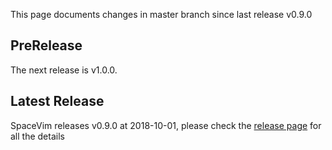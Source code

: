 This page documents changes in master branch since last release v0.9.0

## PreRelease

The next release is v1.0.0.


## Latest Release

SpaceVim releases v0.9.0 at 2018-10-01, please check the
[release page](https://spacevim.org/SpaceVim-release-v0.9.0/) for all the details
